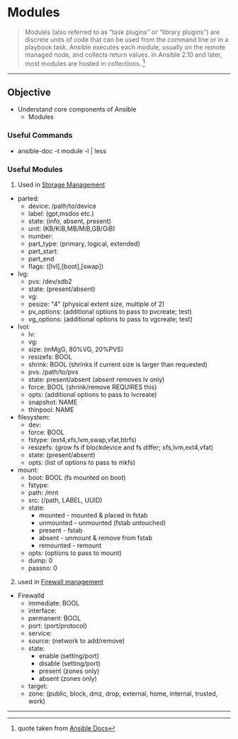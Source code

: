 # Modules

> Modules (also referred to as “task plugins” or “library plugins”) are discrete units of code that can be used from the command line or in a playbook task. Ansible executes each module, usually on the remote managed node, and collects return values. In Ansible 2.10 and later, most modules are hosted in collections. [^modules]


---
## Objective
* Understand core components of Ansible
	* Modules

### Useful Commands
* ansible-doc -t module -l | less

### Useful Modules
1. Used in [Storage Management](../../Objective_7/Storage)
* parted:
	* device: /path/to/device
	* label: (gpt,msdos etc.)
	* state: (info, absent, present)
	* unit: (KB/KiB,MB/MiB,GB/GiB) 
	* number: 
	* part_type: (primary, logical, extended)
	* part_start: 
	* part_end
	* flags: ([lvl],[boot],[swap])
* lvg:
	* pvs: /dev/sdb2
	* state: (present/absent)
	* vg:
	* pesize: "4" (physical extent size, multiple of 2)
	* pv_options: (additional options to pass to pvcreate; test)
	* vg_options: (additional options to pass to vgcreate; test)
* lvol:
	* lv:
	* vg:
	* size: (mMgG, 80%VG, 20%PVS)
	* resizefs: BOOL
	* shrink: BOOL (shrinks if current size is larger than requested)
	* pvs: /path/to/pvs
	* state: present/absent (absent removes lv only)
	* force: BOOL (shrink/remove REQUIRES this)
	* opts: (additional options to pass to lvcreate)
	* snapshot: NAME
	* thinpool: NAME
* filesystem:
	* dev:
	* force: BOOL
	* fstype: (ext4,xfs,lvm,swap,vfat,btrfs)
	* resizefs: (grow fs if blockdevice and fs differ; xfs,lvm,ext4,vfat)
	* state: (present/absent)
	* opts: (list of options to pass to mkfs)
* mount:
	* boot: BOOL (fs mounted on boot)
	* fstype:
	* path: /mnt
	* src: (/path, LABEL, UUID)
	* state: 
		* mounted - mounted & placed in fstab
		* unmounted - unmounted (fstab untouched)
		* present - fstab
		* absent - unmount & remove from fstab
		* remounted - remount
	* opts: (options to pass to mount)
	* dump: 0
	* passno: 0 
2. used in [Firewall management](../../Objective_7/Firewall)
* Firewalld
	* immediate: BOOL
	* interface:
	* permanent: BOOL
	* port: (port/protocol)
	* service:
	* source: (network to add/remove)
	* state:
		* enable (setting/port)
		* disable (setting/port)
		* present (zones only)
		* absent (zones only)
	* target:
	* zone: (public, block, dmz, drop, external, home, internal, trusted, work)






---
[^modules]: quote taken from [Ansible Docs](https://docs.ansible.com/ansible/latest/user_guide/modules_intro.html)
